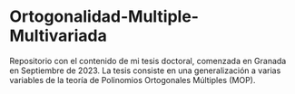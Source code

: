 # Ortogonalidad-Multiple-Multivariada
Repositorio con el contenido de mi tesis doctoral, comenzada en Granada en Septiembre de 2023. La tesis consiste en una generalización a varias variables de la teoría de Polinomios Ortogonales Múltiples (MOP).
